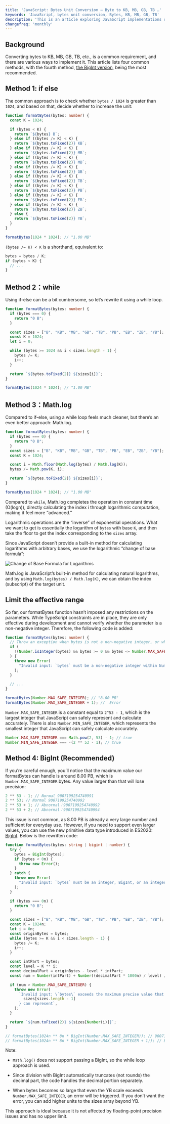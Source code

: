 ```yaml
---
title: 'JavaScript: Bytes Unit Conversion — Byte to KB, MB, GB, TB …'
keywords: 'JavaScript, bytes unit conversion, Bytes, KB, MB, GB, TB'
description: 'This is an article exploring JavaScript implementations of byte unit conversion, covering multiple approaches.'
changefreq: 'monthly'
---
```


## Background

Converting bytes to KB, MB, GB, TB, etc., is a common requirement, and there are various ways to implement it. This article lists four common methods, with the fourth method, [the BigInt version](#method-4-bigint-recommended), being the most recommended.

## Method 1: if else

The common approach is to check whether `bytes / 1024` is greater than `1024`, and based on that, decide whether to increase the unit:

```ts
function formatBytes(bytes: number) {
  const K = 1024;

  if (bytes < K) {
    return `${bytes} B`;
  } else if ((bytes /= K) < K) {
    return `${bytes.toFixed(2)} KB`;
  } else if ((bytes /= K) < K) {
    return `${bytes.toFixed(2)} MB`;
  } else if ((bytes /= K) < K) {
    return `${bytes.toFixed(2)} MB`;
  } else if ((bytes /= K) < K) {
    return `${bytes.toFixed(2)} GB`;
  } else if ((bytes /= K) < K) {
    return `${bytes.toFixed(2)} TB`;
  } else if ((bytes /= K) < K) {
    return `${bytes.toFixed(2)} PB`;
  } else if ((bytes /= K) < K) {
    return `${bytes.toFixed(2)} EB`;
  } else if ((bytes /= K) < K) {
    return `${bytes.toFixed(2)} ZB`;
  } else {
    return `${bytes.toFixed(2)} YB`;
  }
}

formatBytes(1024 * 1024); // "1.00 MB"
```

`(bytes /= K) < K` is a shorthand, equivalent to:

```ts
bytes = bytes / K;
if (bytes < K) {
  // ...
}
```

## Method 2：while

Using if-else can be a bit cumbersome, so let’s rewrite it using a while loop.

```ts
function formatBytes(bytes: number) {
  if (bytes === 0) {
    return "0 B";
  }

  const sizes = ["B", "KB", "MB", "GB", "TB", "PB", "EB", "ZB", "YB"];
  const K = 1024;
  let i = 0;

  while (bytes >= 1024 && i < sizes.length - 1) {
    bytes /= K;
    i++;
  }

  return `${bytes.toFixed(2)} ${sizes[i]}`;
}

formatBytes(1024 * 1024); // "1.00 MB"
```

## Method 3：Math.log

Compared to if-else, using a while loop feels much cleaner, but there’s an even better approach: Math.log.

```ts
function formatBytes(bytes: number) {
  if (bytes === 0) {
    return "0 B";
  }
  const sizes = ["B", "KB", "MB", "GB", "TB", "PB", "EB", "ZB", "YB"];
  const K = 1024;

  const i = Math.floor(Math.log(bytes) / Math.log(K));
  bytes /= Math.pow(K, i);

  return `${bytes.toFixed(2)} ${sizes[i]}`;
}

formatBytes(1024 * 1024); // "1.00 MB"
```

Compared to `while`, Math.log completes the operation in constant time (O(logn)), directly calculating the index i through logarithmic computation, making it feel more “advanced.”

Logarithmic operations are the “inverse” of exponential operations. What we want to get is essentially the logarithm of `bytes` with base `K`, and then take the floor to get the index corresponding to the `sizes` array.

Since JavaScript doesn’t provide a built-in method for calculating logarithms with arbitrary bases, we use the logarithmic “change of base formula”:

![Change of Base Formula for Logarithms](/en/ts/assets/log-a-b.png)

Math.log is JavaScript’s built-in method for calculating natural logarithms, and by using `Math.log(bytes) / Math.log(K)`, we can obtain the index (subscript) of the target unit.

## Limit the effective range

So far, our formatBytes function hasn’t imposed any restrictions on the parameters. While TypeScript constraints are in place, they are only effective during development and cannot verify whether the parameter is a non-negative integer. Therefore, the following code is added:

```ts
function formatBytes(bytes: number) {
  // Throw an exception when bytes is not a non-negative integer, or when bytes is greater than 2 ** 53 - 1.
  if (
    !(Number.isInteger(bytes) && bytes >= 0 && bytes <= Number.MAX_SAFE_INTEGER)
  ) {
    throw new Error(
      "Invalid input: `bytes` must be a non-negative integer within Number.MAX_SAFE_INTEGER",
    );
  }

  // ...
}

formatBytes(Number.MAX_SAFE_INTEGER); // "8.00 PB"
formatBytes(Number.MAX_SAFE_INTEGER + 1); //  Error
```

`Number.MAX_SAFE_INTEGER` is a constant equal to `2^53 - 1`, which is the largest integer that JavaScript can safely represent and calculate accurately. There is also `Number.MIN_SAFE_INTEGER`, which represents the smallest integer that JavaScript can safely calculate accurately.

```ts
Number.MAX_SAFE_INTEGER === Math.pow(2, 53) - 1; // true
Number.MIN_SAFE_INTEGER === -(2 ** 53 - 1); // true
```

## Method 4: BigInt (Recommended)

If you’re careful enough, you’ll notice that the maximum value our formatBytes can handle is around 8.00 PB, which is `Number.MAX_SAFE_INTEGER` bytes. Any value larger than that will lose precision:

```ts
2 ** 53 - 1; // Normal 9007199254740991
2 ** 53; // Normal 9007199254740992
2 ** 53 + 1; // Abnormal：9007199254740992
2 ** 53 + 2; // Abnormal：9007199254740994
```

This issue is not common, as 8.00 PB is already a very large number and sufficient for everyday use. However, if you need to support even larger values, you can use the new primitive data type introduced in ES2020: [BigInt](https://github.com/tc39/proposal-bigint). Below is the rewritten code:

```ts
function formatBytes(bytes: string | bigint | number) {
  try {
    bytes = BigInt(bytes);
    if (bytes < 0n) {
      throw new Error();
    }
  } catch {
    throw new Error(
      "Invalid input: `bytes` must be an integer, BigInt, or an integer string, and they all must be non-negative",
    );
  }

  if (bytes === 0n) {
    return "0 B";
  }

  const sizes = ["B", "KB", "MB", "GB", "TB", "PB", "EB", "ZB", "YB"]; // and more ...
  const K = 1024n;
  let i = 0n;
  const originBytes = bytes;
  while (bytes >= K && i < sizes.length - 1) {
    bytes /= K;
    i++;
  }

  const intPart = bytes;
  const level = K ** i;
  const decimalPart = originBytes - level * intPart;
  const num = Number(intPart) + Number((decimalPart * 1000n) / level) / 1000;

  if (num > Number.MAX_SAFE_INTEGER) {
    throw new Error(
      `Invalid input: \`bytes\` exceeds the maximum precise value that ${
        sizes[sizes.length - 1]
      } can represent`,
    );
  }

  return `${num.toFixed(2)} ${sizes[Number(i)]}`;
}

// formatBytes(1024n ** 8n * BigInt(Number.MAX_SAFE_INTEGER)); // 9007199254740991.00 YB
// formatBytes(1024n ** 8n * BigInt(Number.MAX_SAFE_INTEGER + 1)); // Error
```

Note:

-	`Math.log()` does not support passing a BigInt, so the while loop approach is used.

- Since division with BigInt automatically truncates (not rounds) the decimal part, the code handles the decimal portion separately.

- When bytes becomes so large that even the YB scale exceeds `Number.MAX_SAFE_INTEGER`, an error will be triggered. If you don’t want the error, you can add higher units to the sizes array beyond YB.

This approach is ideal because it is not affected by floating-point precision issues and has no upper limit.